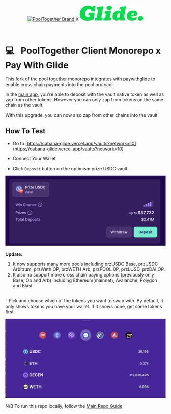 <p align="center">
  <a href="https://github.com/pooltogether/pooltogether--brand-assets">
    <img src="https://github.com/pooltogether/pooltogether--brand-assets/blob/977e03604c49c63314450b5d432fe57d34747c66/logo/pooltogether-logo--purple-gradient.png?raw=true" alt="PoolTogether Brand" style="max-width:100%;" width="200">
  </a>
<span>X</span>
  <a href="https://paywithglide.xyz/">
    <img src="./glide.svg" alt="Pay with Glide" style="max-width:100%;" width="200">
  </a>

</p>

<br />

# 💻 &nbsp; PoolTogether Client Monorepo x Pay With Glide

This fork of the pool together monorepo integrates with [paywithglide](https://paywithglide.xyz/) to enable cross chain payments into the pool protocol.

In the [main app](cabana.fi), you're able to deposit with the vault native token as well as zap from other tokens. However you can only zap from tokens on the same chain as the vault.

With this upgrade, you can now also zap from other chains into the vault.

## How To Test

- Go to [https://cabana-glide.vercel.app/vaults?network=10](https://cabana-glide.vercel.app/vaults?network=10)


- Connect Your Wallet

- Click `Deposit` button on the optimism prize USDC vault

![optimism vault png](./op_vault.png)

**Update:**
1. It now supports many more pools including przUSDC Base, przUSDC Arbitrum, przWeth OP, przWETH Arb, przPOOL 0P, przLUSD, przDAI OP. 
2. It also no support more cross chain paying options (previously only Base, Op and Arb) including Ethereum(mainnet), Avalanche, Polygon and Blast

<br/>
- Pick and choose which of the tokens you want to swap with. By default, it only shows tokens you have your wallet. If it shows none, get some tokens first.

![swap options png](./swap_options.png)

N/B To run this repo locally, follow the [Main Repo Guide](https://github.com/GenerationSoftware/pooltogether-client-monorepo/blob/main/README.md)


